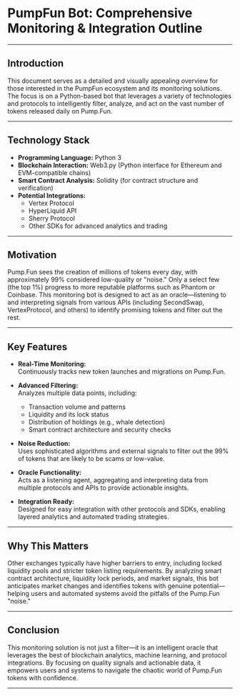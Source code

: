 # PumpFun Bot: Comprehensive Monitoring & Integration Outline

---

## Introduction

This document serves as a detailed and visually appealing overview for those interested in the PumpFun ecosystem and its monitoring solutions. The focus is on a Python-based bot that leverages a variety of technologies and protocols to intelligently filter, analyze, and act on the vast number of tokens released daily on Pump.Fun.

---

## Technology Stack

- **Programming Language:** Python 3
- **Blockchain Interaction:** Web3.py (Python interface for Ethereum and EVM-compatible chains)
- **Smart Contract Analysis:** Solidity (for contract structure and verification)
- **Potential Integrations:**
  - Vertex Protocol
  - HyperLiquid API
  - Sherry Protocol
  - Other SDKs for advanced analytics and trading

---

## Motivation

Pump.Fun sees the creation of millions of tokens every day, with approximately 99% considered low-quality or "noise." Only a select few (the top 1%) progress to more reputable platforms such as Phantom or Coinbase. This monitoring bot is designed to act as an oracle—listening to and interpreting signals from various APIs (including SecondSwap, VertexProtocol, and others) to identify promising tokens and filter out the rest.

---

## Key Features

- **Real-Time Monitoring:**  
  Continuously tracks new token launches and migrations on Pump.Fun.

- **Advanced Filtering:**  
  Analyzes multiple data points, including:
  - Transaction volume and patterns
  - Liquidity and its lock status
  - Distribution of holdings (e.g., whale detection)
  - Smart contract architecture and security checks

- **Noise Reduction:**  
  Uses sophisticated algorithms and external signals to filter out the 99% of tokens that are likely to be scams or low-value.

- **Oracle Functionality:**  
  Acts as a listening agent, aggregating and interpreting data from multiple protocols and APIs to provide actionable insights.

- **Integration Ready:**  
  Designed for easy integration with other protocols and SDKs, enabling layered analytics and automated trading strategies.

---

## Why This Matters

Other exchanges typically have higher barriers to entry, including locked liquidity pools and stricter token listing requirements. By analyzing smart contract architecture, liquidity lock periods, and market signals, this bot anticipates market changes and identifies tokens with genuine potential—helping users and automated systems avoid the pitfalls of the Pump.Fun "noise."

---

## Conclusion

This monitoring solution is not just a filter—it is an intelligent oracle that leverages the best of blockchain analytics, machine learning, and protocol integrations. By focusing on quality signals and actionable data, it empowers users and systems to navigate the chaotic world of Pump.Fun tokens with confidence.

---

